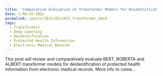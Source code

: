 ```yaml
---
title: 'Comparative Evaluation of Transformer Models for Deidentification of Protected Health Information from Primary Care Electronic Medical Records'
date: 1-March-2022
permalink: /posts/2022/03/2022_transformer_deid
tags:
  - Transformers
  - Deep Learning
  - Deidentification
  - Protected Health Information
  - Electronic Medical Records
---
```


This post will review and comparatively evaluate BERT, ROBERTA and ALBERT transformer models for deidentification of protected health information from electronic medical records. More info to come...
